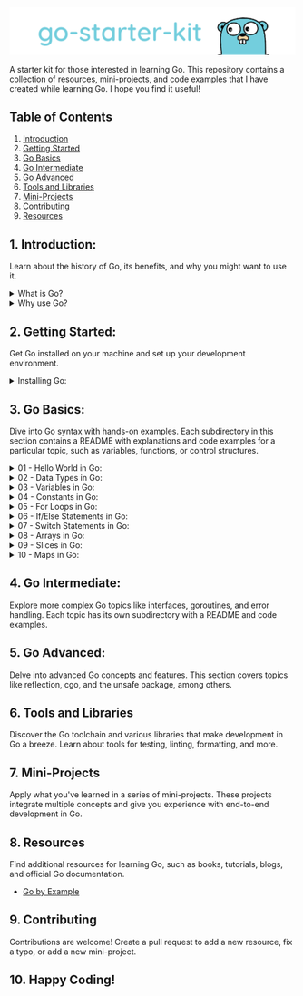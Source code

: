 ![](/.github/assets/logo.png)

A starter kit for those interested in learning Go. This repository contains a collection of resources, mini-projects, and code examples that I have created while learning Go. I hope you find it useful!

## Table of Contents

1. [Introduction](#introduction)
2. [Getting Started](#getting-started)
3. [Go Basics](#go-basics)
4. [Go Intermediate](#intermediate-go)
5. [Go Advanced](#advanced-go)
6. [Tools and Libraries](#go-tools-and-libraries)
7. [Mini-Projects](#mini-projects)
8. [Contributing](#contributing)
9. [Resources](#resources)

## 1. Introduction:

Learn about the history of Go, its benefits, and why you might want to use it.

<details>
    <summary>What is Go?</summary>

- Go is an open-source programming language announced by Google in 2009.

- Go is statically typed, compiled, and syntactically similar to C.

- Go is a general-purpose programming language designed for building simple, efficient, and reliable software.

- Go is a compiled language. This means that the Go source code is translated into machine code that runs directly on the processor.

- Go is a statically typed language. This means that variables always have a specific type and that type cannot change.

- Go is also a strongly typed language, which means that variables can only be coerced to another type with an explicit conversion.

- Go is a garbage-collected language. This means that Go has a built-in garbage collector that automatically frees memory that is no longer being used.

- Go has built-in concurrency support. This means that Go has primitives for writing concurrent programs.

- Go has a built-in testing framework. This means that Go has a built-in testing framework that makes it easy to write and execute tests.

- Go has a built-in documentation system. This means that Go has a built-in documentation system that makes it easy to write and generate documentation.

- Go has a built-in formatting tool. This means that Go has a built-in formatting tool that makes it easy to format Go source code.

- Go has a built-in dependency management tool. This means that Go has a built-in dependency management tool that makes it easy to manage dependencies.

</details>

<details>
    <summary>Why use Go?</summary>

- Go is simple, fast, and efficient.

- Go has a simple syntax that is easy to learn.

- Go has a fast compiler that compiles Go source code into machine code in seconds.

- Go has a fast runtime that runs compiled Go programs in milliseconds.

- Go has a simple concurrency model that makes it easy to write concurrent programs.

- Go has a built-in testing framework that makes it easy to write and execute tests.

- A massive ecosystem of open-source libraries and tools.

- Go is used by companies like Google, Facebook, Twitter, Uber, Dropbox, and many others.

- Go is used for writing web servers, command-line tools, and other types of software.

</details>

## 2. Getting Started:

Get Go installed on your machine and set up your development environment.

<details>
    <summary>Installing Go:</summary>

- To install Go on your machine, follow the instructions on the [official Go website](https://golang.org/doc/install).

- To verify that Go is installed correctly, run the following command:

  ```bash
  $ go version
  ```

  - Output:

    ```bash
    go version go1.20.3 darwin/amd64
    ```

- To verify that Go is working correctly, create a file named `hello.go` with the following contents:

  ```go
  package main

  import "fmt"

  func main() {
      fmt.Println("Hello, Go!")
  }
  ```

- To run this program, use the `go run` command:

  ```bash
  $ go run hello.go
  ```

  - Output:

    ```bash
    Hello, Go!
    ```

- To compile this program, use the `go build` command:

  ```bash
  $ go build hello.go
  ```

  - This will create an executable file named `hello`:

    ```bash
    $ ls
    hello hello.go
    ```

- To run the executable file, use the following command:

  ```bash
  $ ./hello
  ```

  - Output:

    ```bash
    Hello, Go!
    ```

</details>

## 3. Go Basics:

Dive into Go syntax with hands-on examples. Each subdirectory in this section contains a README with explanations and code examples for a particular topic, such as variables, functions, or control structures.

<details>
    <summary>01 - Hello World in Go:</summary>

As is tradition, we'll start with a "Hello World" program.

```go
package main

import "fmt"

func main() {
    fmt.Println("Hello World!")
}
```

To run this program, we'll need to use the `go run` command.

```bash
$ go run hello-world.go

Hello World!
```

Let's break down the code above.

```go
package main
```

Every Go program starts with a package declaration. Packages are Go's way of organizing and reusing code. The package `main` is special. It defines a standalone executable program, not a library.

```go
func main() {
    // ...
}
```

Next we have the `main` function. It is the entry point for the executable program. It has no parameters and no return value. In Go, curly braces `{}` are always required, even if the body of the function is empty.

```go
fmt.Println("Hello World!")
```

Finally, we call a function called `Println` from the `fmt` package. Notice that we access the function using dot notation. This is called a qualified identifier in Go.

### 🚀 Coding Challenge:

Your task is to create a Go program that prints "Hello, Go!" instead of "Hello, World!". You should save this program as `hello_go.go` and run it using the `go run` command. Here is a skeleton of the code to get you started:

```go
package main

import "fmt"

func main() {
// Your code here
}
```

After you have finished writing your code, you can run it with the following command:

```bash
$ go run hello_go.go
```

Your program should output:

```bash
Hello, Go!
```

The goal here is to practice using the `fmt` package to print messages to the console. Good luck!

</details>

<details>
    <summary>02 - Data Types in Go:</summary>

- Go is a statically typed language. This means that variables always have a specific type and that type cannot change.

- Go is also a strongly typed language, which means that variables can only be coerced to another type with an explicit conversion.

- Go has the following built-in types:

  - `bool`
  - `string`
  - `int`, `int8`, `int16`, `int32`, `int64`
  - `uint`, `uint8`, `uint16`, `uint32`, `uint64`, `uintptr`
  - `byte` (alias for `uint8`)
  - `rune` (alias for `int32`, represents a Unicode code point)
  - `float32`, `float64`
  - `complex64`, `complex128`

- Go does not have a `char` type. Instead, `rune` is used to represent a Unicode code point.

- To declare a variable in Go, we use the `var` keyword:

  ```go
  var a int
  ```

- The type comes after the variable name.

- We can also initialize the variable with a value:

  ```go
  var a int = 42
  ```

- Go can infer the type of initialized variables:

  ```go
  var a = 42
  ```

- Let's look at some examples of declaring variables with different types:

  ```go
  var a bool = true
  var b string = "Hello World"
  var c int = 42
  var d float64 = 3.14
  var e complex128 = 3 + 5i
  var f byte = 'a'
  var g rune = '☺'
  ```

- We can also declare multiple variables in one statement:

  ```go
    var a, b, c int = 1, 2, 3
  ```

- Go also has short variable declarations using the `:=` operator:

  ```go
    a := 42
  ```

- Short variable declarations can only be used inside functions.

## 🚀 Coding Challenge:

Your task is to write a Go program named `types.go` which does the following:

1. Declare a `string` variable named `hello` and assign the value "Hello, Go!" to it.
2. Declare an `int` variable named `year` and assign the current year to it.
3. Print both variables using the `fmt.Println()` function.

You can start with the following code skeleton:

```go
package main

import "fmt"

func main() {
// Your code here
}
```

To run your program, use this command:

```bash
$ go run types.go
```

The expected output of your program should be:

```bash
Hello, Go! 2023
```

This challenge will help you practice declaring variables, assigning values, and printing values in Go. Good luck! 🍀

</details>

<details>
    <summary>03 - Variables in Go:</summary>

- Variables are used to store values in memory.

- Go is a statically typed language, which means that variables always have a specific type and that type cannot change.

- Go is also a strongly typed language, which means that variables can only be coerced to another type with an explicit conversion.

- To declare a variable in Go, we use the `var` keyword:

  ```go
  var a int
  ```

- The type comes after the variable name.

- We can also initialize the variable with a value:

  ```go
  var a int = 42
  ```

- Go can infer the type of initialized variables:

  ```go
    var a = 42
  ```

- Short variable declarations are also possible:

  ```go
    a := 42
  ```

- We can also declare multiple variables at once:

  ```go
    var a, b int = 1, 2
  ```

- Go also supports parallel assignment:

  ```go
    a, b := 1, 2
  ```

- Go also supports assigning multiple variables at once:

  ```go
    a, b := 1, 2
  ```

## 🚀 Coding Challenge:

Your task is to write a Go program named `variables.go` which does the following:

1. Declare an `int` variable named `a` and assign the value 10 to it.
2. Declare an `int` variable named `b` and assign the value 20 to it.
3. Use parallel assignment to swap the values of `a` and `b`.
4. Print the values of `a` and `b` after the swap.

You can start with the following code skeleton:

```go
package main

import "fmt"

func main() {
// Your code here
}
```

To run your program, use this command:

```bash
$ go run variables.go
```

The expected output of your program should be:

```bash
20 10
```

This challenge will help you practice declaring variables, assigning values, and using parallel assignment in Go. Good luck! 🍀

</details>

<details>
    <summary>04 - Constants in Go:</summary>

- Constants are declared like variables, but with the const keyword.

- Constants can be character, string, boolean, or numeric values.

- Constants cannot be declared using the := syntax.

  ```go
  const a := 42 // will raise the error: syntax error: unexpected :=, expecting =
  ```

- An untyped constant takes the type needed by its context.

- Let's look at some examples of declaring constants:

  ```go
  const a = 42
  const b = 3.14
  const c = "Hello World"
  const d = true
  ```

- Constants can also be declared using parentheses:

  ```go
    const (
        a = 42
        b = 3.14
        c = "Hello World"
        d = true
    )
  ```

- Constants can also be declared using the iota identifier:

  ```go
    const (
        a = iota
        b = iota
        c = iota
    )
  ```

  - iota starts at 0 and increments by one for each item in the list.

- Let's look at another example:

  ```go
  const (
      a = iota
      b
      c
  )
  ```

  - In this example, b and c will also be set to 1 and 2, respectively.

- Let's look a complete program that uses constants:

  ```go
  package main

  import "fmt"

  const (
      a = iota
      b
      c
  )

  const (
      d = iota
      e
      f
  )

  func main() {
      fmt.Println(a, b, c)
      fmt.Println(d, e, f)
  }
  ```

  - This program will print:

    ```bash
    0 1 2
    0 1 2
    ```

## 🚀 Coding Challenge:

Your task is to write a Go program named `constants.go` which does the following:

1. Declare a set of constants for the first 5 prime numbers, using the `iota` identifier.

2. Print each of these constants.

You can start with the following code skeleton:

```go
package main

import "fmt"

// Your constants here

func main() {
// Your code here
}
```

To run your program, use this command:

```bash
$ go run constants.go
```

The expected output of your program should be:

```bash
2 3 5 7 11
```

This challenge will help you practice declaring constants and using the `iota` identifier in Go. Good luck! 🍀

</details>

<details>
    <summary>05 - For Loops in Go:</summary>

- Go has only one looping construct, the `for` loop.

- The basic `for` loop has three components separated by semicolons:

  ```go
  for initialization; condition; post {
    // zero or more statements
  }
  ```

  - The initialization statement is executed before the first iteration.

  - The condition expression is evaluated before every iteration.

  - The post statement is executed at the end of every iteration.

- Let's look at a simple example:

  ```go
    package main

    import "fmt"

    func main() {
        for i := 0; i < 5; i++ {
            fmt.Println(i)
        }
    }

  ```

  - This program will print:

    ```bash
    0
    1
    2
    3
    4
    ```

- The initialization and post statements are optional:

  ```go
    package main

    import "fmt"

    func main() {
        i := 0
        for i < 5 {
            fmt.Println(i)
            i++
        }
    }
  ```

  - This program will print the same output as the previous example.

- If you omit the loop condition, it loops forever:

  ```go
    package main

    import "fmt"

    func main() {
        i := 0
        for {
            fmt.Println(i)
            i++
        }
    }
  ```

  - This program will print forever.

- You can also use the `break` and `continue` statements inside a `for` loop:

  ```go
    package main

    import "fmt"

    func main() {
        for i := 0; i < 5; i++ {
            if i == 3 {
            continue
            }
            fmt.Println(i)
        }
    }
  ```

  - This program will print:

    ```bash
    0
    1
    2
    4
    ```

- To break out of a loop, you can use the `break` statement:

  ```go
    package main

    import "fmt"

    func main() {
        for i := 0; i < 5; i++ {
            if i == 3 {
            break
            }
            fmt.Println(i)
        }
    }
  ```

  - This program will print:

    ```bash
    0
    1
    2
    ```

- There is no `while` loop in Go, but you can mimic it using the `for` loop:

  ```go
    package main

    import "fmt"

    func main() {
        i := 0
        for i < 5 {
            fmt.Println(i)
            i++
        }
    }
  ```

  - This program will print:

    ```bash
    0
    1
    2
    3
    4
    ```

## 🚀 Coding Challenge:

Your task is to write a Go program named `for_loops.go` which does the following:

1. Use a `for` loop to iterate 0 to 5.
2. In each iteration, check if the number is even. If the number is even, print the number. Otherwise, skip to the next iteration.

You can start with the following code skeleton:

```go
package main

import "fmt"

func main() {
// Your code here
}
```

To run your program, use this command:

```bash
$ go run for_loops.go
```

The expected output of your program should be:

```bash
0
2
4
```

This challenge will help you practice using for loops, arrays, and conditional statements in Go. Good luck! 🍀

</details>

<details>
    <summary>06 - If/Else Statements in Go:</summary>

- Similar to other languages, Go has an `if` statement for conditional execution.

- Simple `if` statement:

  ```go
    if true {
        fmt.Println("Hello, Go!")
    }
  ```

- Simple `if/else` statement:

  ```go
    if true {
        fmt.Println("Hello, Go!")
    } else {
        fmt.Println("Goodbye, Go!")
    }
  ```

- `if/else if/else` statement:

  ```go
    if true {
        fmt.Println("Hello, Go!")
    } else if false {
        fmt.Println("Goodbye, Go!")
    } else {
        fmt.Println("See you later, Go!")
    }
  ```

- `if` statements can also be used to initialize variables:

  ```go
    if a := 42; a == 42 {
        fmt.Println("a: ", a)
    }
  ```

- `if` statements can also be used to initialize multiple variables:

  ```go
    if a, b := 42, 3.14; a == 42 {
        fmt.Println("a: ", a)
        fmt.Println("b: ", b)
    }
  ```

- Go does not have a ternary `?:` operator. You must use an `if` statement instead:

  ```go
    package main

    import "fmt"

    func main() {
        a := 42
        b := 3.14

        if a == 42 {
            fmt.Println("a: ", a)
        } else {
            fmt.Println("b: ", b)
        }
    }
  ```

## 🚀 Coding Challenge:

Your task is to write a Go program named `if_else.go` which does the following:

1. Declare an `int` variable named `a` and assign the value 10 to it.

2. Declare an `int` variable named `b` and assign the value 20 to it.

3. Write an `if/else` statement that prints the larger of the two variables.

You can start with the following code skeleton:

```go
package main

import "fmt"

func main() {
    // Your code here
}
```

After you have finished writing your code, you can run it with the following command:

```bash
$ go run if_else.go
```

The expected output of your program should be:

```bash
20
```

This challenge will help you practice using if/else statements in Go. Good luck! 🍀

</details>

<details>
    <summary>07 - Switch Statements in Go:</summary>

- Go has a `switch` statement for conditional execution.

- Simple `switch` statement:

  ```go
    i := 2

    switch i {
        case 1:
            fmt.Println("one")
        case 2:
            fmt.Println("two")
        default:
            fmt.Println("not one or two")
    }
  ```

- `switch` statements can also be used to initialize variables:

  ```go
    switch i := 2; i {
        case 1:
            fmt.Println("one")
        case 2:
            fmt.Println("two")
        default:
            fmt.Println("not one or two")
    }
  ```

- There can be multiple expressions in a `case` statement:

  ```go
    switch i := 2; i {
        case 1, 2, 3:
            fmt.Println("one, two, or three")
        case 4, 5, 6:
            fmt.Println("four, five, or six")
        default:
            fmt.Println("another number")
    }
  ```

- We can also use the `fallthrough` keyword to execute the next `case` statement:

  ```go
    switch i := 2; i {
        case 1, 2, 3:
            fmt.Println("one, two, or three")
            fallthrough
        case 4, 5, 6:
            fmt.Println("four, five, or six")
        default:
            fmt.Println("another number")
    }
  ```

  - `fallthrough` is not the default behavior in Go. It must be explicitly stated.

  - A useful example of a `fallthrough` is when we want to check for a range of values:

  ```go
    switch i := 2; i {
        case 1, 2, 3:
            fmt.Println("one, two, or three")
            fallthrough
        case 4, 5, 6:
            fmt.Println("four, five, or six")
            fallthrough
        case 7, 8, 9:
            fmt.Println("seven, eight, or nine")
        default:
            fmt.Println("another number")
    }
  ```

  - Output:

    ```
    one, two, or three
    four, five, or six
    seven, eight, or nine
    ```

- `switch` statements can also be used to check the type of interface:

  ```go
      var i interface{} = 1

      switch i.(type) {
          case int:
              fmt.Println("i is an int")
          case float64:
              fmt.Println("i is a float64")
          case string:
              fmt.Println("i is a string")
          default:
              fmt.Println("i is another type")
      }
  ```

  - Output:

    ```
    i is an int
    ```

## 🚀 Coding Challenge:

Your task is to write a Go program named `switch.go` which does the following:

1. Declare a `string` variable named `customerType` and assign a value to it (e.g., "regular", "premium", "vip", or any other string).

2. Write a `switch` statement that prints the following messages depending on the value of `customerType`:

   - "You have earned 10 points!" if `customerType` is "regular".

   - "You have earned 30 points!" if `customerType` is "premium".

   - "You have earned 50 points!" if `customerType` is "vip".

   - "You have earned 0 points!" if `customerType` is anything else.

You can start with the following code skeleton:

```go
package main

import "fmt"

func main() {

    customerType := "regular"
    // Your code here

}
```

After you have finished writing your code, you can run it with the following command:

```bash
$ go run switch.go
```

The expected output of your program should be:

```bash
You have earned 10 points!
```

This challenge will help you practice using switch statements in Go. Good luck! 🍀

</details>

<details>
    <summary>08 - Arrays in Go:</summary>

- Arrays are fixed-length sequences of elements of a single type.

- Arrays are declared using brackets:

  ```go
    var a [5]int
  ```

- Arrays are zero-indexed:

  ```go
    a[0] = 1
    a[1] = 2
    a[2] = 3
    a[3] = 4
    a[4] = 5
  ```

- Arrays can also be initialized with values:

  ```go
    var a = [5]int{1, 2, 3, 4, 5}
  ```

- Arrays can also be initialized without specifying the length:

  ```go
    var a = [...]int{1, 2, 3, 4, 5}
  ```

- Arrays can also be initialized using indexes:

  ```go
    var a = [...]int{0: 1, 1: 2, 2: 3, 3: 4, 4: 5}
  ```

- Arrays initialized with default value of 0, if not specified:

  ```go
    var a = [5]int{1, 2, 3}
  ```

  - Output:

    ```bash
    [1 2 3 0 0]
    ```

- Arrays can also be initialized using the `new` keyword:

  ```go
      var a = new([5]int)
  ```

  - Output:

    ```bash
    &[0 0 0 0 0]
    ```

    - `new` returns a pointer to the array.

    - We can access the elements of the array using the pointer:

      ```go
        var a = new([5]int)
        a[0] = 1
        a[1] = 2
        a[2] = 3
        a[3] = 4
        a[4] = 5

        fmt.Println(a)
      ```

      - Output:

        ```bash
        &[1 2 3 4 5]
        ```

- Arrays can also be declared using the `:=` operator:

  ```go
    a := [5]int{1, 2, 3, 4, 5}
  ```

- To get the length of an array, we can use the `len` function:

  ```go
    var a = [5]int{1, 2, 3, 4, 5}
    fmt.Println(len(a))
  ```

  - Output:

    ```bash
    5
    ```

- We can also declare multi-dimensional arrays:

  ```go
    var a = [2][2]int{{1, 2}, {3, 4}}
  ```

  - Output:

    ```bash
    [[1 2] [3 4]]
    ```

- To access the elements of a multi-dimensional array, we can use the following syntax:

  ```go
    var a = [2][2]int{{1, 2}, {3, 4}}
    fmt.Println(a[0][0])
    fmt.Println(a[0][1])
    fmt.Println(a[1][0])
    fmt.Println(a[1][1])
  ```

  - Output:

    ```bash
    1
    2
    3
    4
    ```

- We can also use the `for` loop to iterate over an array:

  ```go
      var a = [5]int{1, 2, 3, 4, 5}

      for i := 0; i < len(a); i++ {
          fmt.Println(a[i])
      }
  ```

  - Output:

    ```bash
    1
    2
    3
    4
    5
    ```

- We can also use the `range` keyword to iterate over an array:

  ```go
      var a = [5]int{1, 2, 3, 4, 5}

      for i, v := range a {
          fmt.Println(i, v)
      }
  ```

  - Output:

    ```bash
    0 1
    1 2
    2 3
    3 4
    4 5
    ```

## 🚀 Coding Challenge:

Your task is to write a Go program named `arrays.go` which does the following:

1. Declare an array of 5 `int` elements named `a` and assign the values 1, 2, 3, 4, 5 to it.

2. Print the array.

3. Print the length of the array.

4. Declare a multi-dimensional array of 2x2 `int` elements named `b` and assign the values 1, 2, 3, 4 to it.

5. Print the multi-dimensional array.

6. Print the length of the multi-dimensional array.

7. Use a `for` loop to iterate over the array and print each element.

8. Use a `for` loop to iterate over the multi-dimensional array and print each element.

You can start with the following code skeleton:

```go
package main

import "fmt"

func main() {
    // Your code here
}
```

To run your program, use this command:

```bash
$ go run arrays.go
```

The expected output of your program should be:

```bash
[1 2 3 4 5]
5
[[1 2] [3 4]]
2
1
2
3
4
5
1
2
3
4
```

This challenge will help you practice using arrays in Go. Good luck! 🍀

</details>

<details>
    <summary>09 - Slices in Go:</summary>

- Slices are a built-in data structure in Go.

- Slices are similar to arrays, but they are dynamic.

- Slices are zero-indexed.

- Slices can be initialized using the `make` keyword:

  ```go
    var a = make([]int, 5)
  ```

- To get the length of a slice, we can use the built-in `len` function:

  ```go
    var a = make([]int, 5)
    fmt.Println(len(a))
  ```

  - Output:

    ```bash
    5
    ```

- To get the capacity of a slice, we can use the built-in `cap` function:

  ```go
      var a = make([]int, 5)
      fmt.Println(cap(a))
  ```

  - Output:

    ```bash
    5
    ```

- We can also declare multi-dimensional slices:

  ```go
      var a = make([][]int, 5)
  ```

- We can also declare slices using the `:=` operator:

  ```go
    a := []int{1, 2, 3, 4, 5}
  ```

- Additional functions for slices:

  - `append`:

    ```go
      var a = []int{1, 2, 3, 4, 5}
      a = append(a, 6)
      fmt.Println(a)
    ```

    - Output:

      ```bash
      [1 2 3 4 5 6]
      ```

  - `copy`:

    ```go
      var a = []int{1, 2, 3, 4, 5}
      var b = make([]int, 5)
      copy(b, a)
      fmt.Println(b)
    ```

    - Output:

      ```bash
      [1 2 3 4 5]
      ```

  - `range`:

    ```go
      var a = []int{1, 2, 3, 4, 5}
      for i, v := range a {
          fmt.Println(i, v)
      }
    ```

    - Output:

      ```bash
      0 1
      1 2
      2 3
      3 4
      4 5
      ```

- To get a slice of a slice, we can use the following syntax:

  ```go
    var a = []int{1, 2, 3, 4, 5}
    fmt.Println(a[1:3])
  ```

  - Output:

    ```bash
    [2 3]
    ```

- The cap and length of a slice can be different:

  ```go
    var a = make([]int, 5, 10)
    fmt.Println(len(a))
    fmt.Println(cap(a))
  ```

  - Output:

    ```bash
    5
    10
    ```

## 🚀 Coding Challenge:

Your task is to write a Go program named `slices.go` which does the following:

1. Declare a slice of 5 `int` elements named `a` and assign the values 1, 2, 3, 4, 5 to it.

2. Print the slice.

3. Print the length of the slice.

4. Print the capacity of the slice.

5. Use the `append` function to add the value 6 to the slice.

6. Print the slice.

7. Use the `copy` function to copy the slice to a new slice named `c`.

8. Print the new slice.

9. Use a `for` loop to iterate over the slice and print each element.

You can start with the following code skeleton:

```go
package main

import "fmt"

func main() {
    // Your code here
}
```

To run your program, use this command:

```bash
$ go run slices.go
```

The expected output of your program should be:

```bash
[1 2 3 4 5]
5
5
[1 2 3 4 5 6]
[1 2 3 4 5]
0 1
1 2
2 3
3 4
4 5
5 6
```

This challenge will help you practice using slices in Go. Good luck! 🍀

</details>

<details>
    <summary>10 - Maps in Go:</summary>

- Maps are unordered collections of key-value pairs.

- Maps are declared using brackets:

  ```go
    var m map[string]int
  ```

- Maps are initialized using the `make` keyword:

  ```go
    var m = make(map[string]int)
  ```

- Maps can also be initialized using the `:=` operator:

  ```go
    m := map[string]int{"foo": 42}
  ```

- Maps can also be initialized using the `new` keyword:

  ```go
      var m = new(map[string]int)
  ```

- Maps can be accessed using brackets:

  ```go
    m := map[string]int{"foo": 42}
    fmt.Println(m["foo"])
  ```

  - Output:

    ```bash
    42
    ```

- Maps can be updated using brackets:

  ```go
    m := map[string]int{"foo": 42}
    m["foo"] = 27
    fmt.Println(m["foo"])
  ```

  - Output:

    ```bash
    27
    ```

- Maps can be deleted using the `delete` keyword:

  ```go
      m := map[string]int{"foo": 42}
      delete(m, "foo")
      fmt.Println(m["foo"])
  ```

  - Output:

    ```bash
    0
    ```

- Maps can be iterated using the `range` keyword:

  ```go
    m := map[string]int{"foo": 42, "bar": 27}
    for k, v := range m {
        fmt.Println(k, v)
    }
  ```

  - Output:

    ```bash
    foo 42
    bar 27
    ```

- Maps' keys can be iterated using the `range` keyword:

  ```go
    m := map[string]int{"foo": 42, "bar": 27}
    for k := range m {
        fmt.Println(k)
    }
  ```

  - Output:

    ```bash
    foo
    bar
    ```

- The length of a map can be obtained using the `len` function:

  ```go
    m := map[string]int{"foo": 42, "bar": 27}
    fmt.Println(len(m))
  ```

  - Output:

    ```bash
    2
    ```

- If a key does not exist in a map, the value returned is the zero value of the type:

  ```go
    m := map[string]int{"foo": 42, "bar": 27}
    fmt.Println(m["baz"])
  ```

  - Output:

    ```bash
    0
    ```

- To check if a key exists in a map, we can use the `ok` idiom:

  ```go
    m := map[string]int{"foo": 42, "bar": 27}
    if v, ok := m["foo"]; ok {
        fmt.Println(v)
    }
  ```

  - Output:

    ```bash
    42
    ```

- Maps are passed by reference:

  ```go
      m := map[string]int{"foo": 42, "bar": 27}
      fmt.Println(m)
      updateMap(m)
      fmt.Println(m)

    func updateMap(m map[string]int) {
        m["foo"] = 27
    }
  ```

  - Output:

    ```bash
    map[bar:27 foo:42]
    map[bar:27 foo:27]
    ```

## 🚀 Coding Challenge:

Your task is to write a Go program named `maps.go` which does the following:

1. Declare a map named `m` that maps `string` keys to `int` values.

2. Initialize `m` with the following key-value pairs:

   - "foo" -> 42
   - "bar" -> 27

3. Print the map.

4. Print the length of the map.

5. Print key, value pairs of the map using the `range` keyword.

6. Delete the key "foo" from the map.

7. Print the map.

8. Print the length of the map.

9. Print the value of the key "foo" from the map.

10. Print `bar, 27` if the key "bar" exists in the map.

You can start with the following code skeleton:

```go
package main

import "fmt"

func main() {
    // Your code here
}
```

To run your program, use this command:

```bash
$ go run maps.go
```

The expected output of your program should be:

```bash
map[bar:27 foo:42]
2
bar 27
foo 42
map[bar:27]
1
0
bar, 27
```

This challenge will help you practice using maps in Go. Good luck! 🍀

</details>

## 4. Go Intermediate:

Explore more complex Go topics like interfaces, goroutines, and error handling. Each topic has its own subdirectory with a README and code examples.

## 5. Go Advanced:

Delve into advanced Go concepts and features. This section covers topics like reflection, cgo, and the unsafe package, among others.

## 6. Tools and Libraries

Discover the Go toolchain and various libraries that make development in Go a breeze. Learn about tools for testing, linting, formatting, and more.

## 7. Mini-Projects

Apply what you've learned in a series of mini-projects. These projects integrate multiple concepts and give you experience with end-to-end development in Go.

## 8. Resources

Find additional resources for learning Go, such as books, tutorials, blogs, and official Go documentation.

- [Go by Example](https://gobyexample.com/)

## 9. Contributing

Contributions are welcome! Create a pull request to add a new resource, fix a typo, or add a new mini-project.

## 10. Happy Coding!
